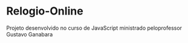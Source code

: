 # Relogio-Online
 Projeto desenvolvido no curso de JavaScript ministrado peloprofessor Gustavo Ganabara
